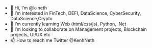 - 👋 Hi, I’m @k-neth
- 👀 I’m interested in FinTech,  DEFI, DataScience, CyberSecurity, DataScience,Crypto
- 🌱 I’m currently learning Web (html/css/js), Python, .Net 
- 💞️ I’m looking to collaborate on Management projects, Blockchain projects, UI/UX etc
- 📫 How to reach me Twitter @KenhNeth 

<!---
k-neth/k-neth is a ✨ special ✨ repository because its `README.md` (this file) appears on your GitHub profile.
You can click the Preview link to take a look at your changes.
--->
